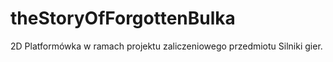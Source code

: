 # theStoryOfForgottenBulka
2D Platformówka w ramach projektu zaliczeniowego przedmiotu Silniki gier.
